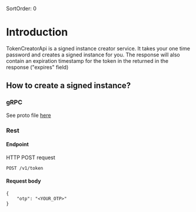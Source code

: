 SortOrder: 0
# Introduction

TokenCreatorApi is a signed instance creator service.
It takes your one time password and creates a signed instance for you.
The response will also contain an expiration timestamp for the token in the returned in the response ("expires" field)

## How to create a signed instance?

### gRPC

See proto file [here](/docs/../com/wixpress/tokencreator/v1/token_creator_api.proto)

### Rest

#### Endpoint

HTTP POST request

    POST /v1/token

#### Request body

    {
		"otp": "<YOUR_OTP>"
    }